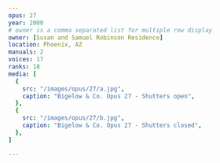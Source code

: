 ```yaml
---
opus: 27
year: 2000
# owner is a comma separated list for multiple row display
owner: [Susan and Samuel Robinson Residence]
location: Phoenix, AZ
manuals: 2
voices: 17
ranks: 18
media: [
  {
    src: "/images/opus/27/a.jpg",
    caption: "Bigelow & Co. Opus 27 - Shutters open",
  },
  {
    src: "/images/opus/27/b.jpg",
    caption: "Bigelow & Co. Opus 27 - Shutters closed",
  },
]

---
```

